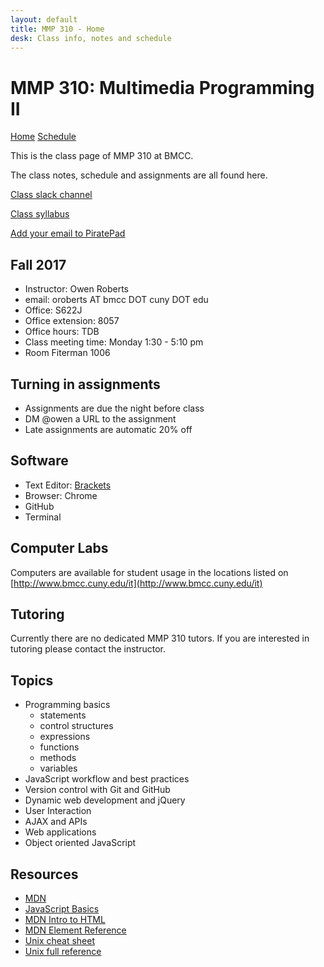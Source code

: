 ```yaml
---
layout: default
title: MMP 310 - Home
desk: Class info, notes and schedule
---
```

# MMP 310: Multimedia Programming II

[Home](index.html) [Schedule](schedule.html)

This is the class page of MMP 310 at BMCC.

The class notes, schedule and assignments are all found here.

<a href="https://mmp310.slack.com/" target="blank">Class slack channel</a>

<a href="https://docs.google.com/document/d/1JE20usDOF3X6s2_0kL1T2oNvCwpqa74U5mKGhw4AfAI/edit?usp=sharing
" target="blank">Class syllabus</a>

<a href="http://piratepad.net/mmp310" target="blank">Add your email to PiratePad</a>

## Fall 2017

- Instructor: Owen Roberts
- email: oroberts AT bmcc DOT cuny DOT edu
- Office: S622J
- Office extension: 8057
- Office hours: TDB
- Class meeting time: Monday 1:30 - 5:10 pm
- Room Fiterman 1006

## Turning in assignments

- Assignments are due the night before class
- DM @owen a URL to the assignment
- Late assignments are automatic 20% off

## Software
- Text Editor: [Brackets](http://brackets.io/)
- Browser: Chrome
- GitHub
- Terminal 

## Computer Labs

Computers are available for student usage in the locations listed on [http://www.bmcc.cuny.edu/it](http://www.bmcc.cuny.edu/it)

## Tutoring

<!-- For MMP and MMA tutoring, please visit BMCC's [tutoring schedule](http://www.bmcc.cuny.edu/lrc/schedule.jsp)
 -->
Currently there are no dedicated MMP 310 tutors.  If you are interested in tutoring please contact the instructor.

## Topics
- Programming basics
	- statements
	- control structures
	- expressions
	- functions
	- methods
	- variables
- JavaScript workflow and best practices
- Version control with Git and GitHub
- Dynamic web development and jQuery
- User Interaction
- AJAX and APIs
- Web applications
- Object oriented JavaScript


## Resources
- [MDN](https://developer.mozilla.org/en-US/docs/Web/JavaScript)
- [JavaScript Basics](https://autotelicum.github.io/Smooth-CoffeeScript/literate/js-intro.html#syntax-basics)
- <a href="https://developer.mozilla.org/en-US/docs/Web/Guide/HTML/Introduction" target="blank">MDN Intro to HTML</a>
- <a href="https://developer.mozilla.org/en/docs/Web/HTML/Element" target="blank">MDN Element Reference</a>
- <a href="https://files.fosswire.com/2007/08/fwunixref.pdf" target="blank">Unix cheat sheet </a>
- <a href="https://ss64.com/osx/" target="blank">Unix full reference </a>